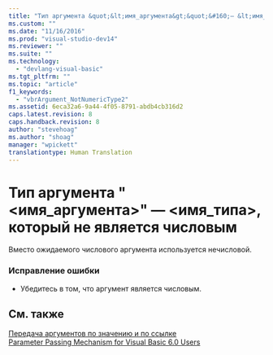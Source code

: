 ```yaml
---
title: "Тип аргумента &quot;&lt;имя_аргумента&gt;&quot;&#160;— &lt;имя_типа&gt;, который не является числовым | Microsoft Docs"
ms.custom: ""
ms.date: "11/16/2016"
ms.prod: "visual-studio-dev14"
ms.reviewer: ""
ms.suite: ""
ms.technology: 
  - "devlang-visual-basic"
ms.tgt_pltfrm: ""
ms.topic: "article"
f1_keywords: 
  - "vbrArgument_NotNumericType2"
ms.assetid: 6eca32a6-9a44-4f05-8791-abdb4cb316d2
caps.latest.revision: 8
caps.handback.revision: 8
author: "stevehoag"
ms.author: "shoag"
manager: "wpickett"
translationtype: Human Translation
---
```

# Тип аргумента &quot;&lt;имя_аргумента&gt;&quot;&#160;— &lt;имя_типа&gt;, который не является числовым
Вместо ожидаемого числового аргумента используется нечисловой.  
  
### Исправление ошибки  
  
-   Убедитесь в том, что аргумент является числовым.  
  
## См. также  
 [Передача аргументов по значению и по ссылке](../../visual-basic/programming-guide/language-features/procedures/passing-arguments-by-value-and-by-reference.md)   
 [Parameter Passing Mechanism for Visual Basic 6.0 Users](http://msdn.microsoft.com/ru-ru/0fa2b0dc-aa1c-4797-bbd6-aa13c611cab2)